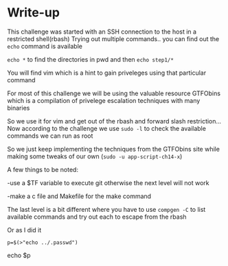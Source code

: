 # Write-up

This challenge was started with an SSH connection to the host in a restricted shell(rbash)
Trying out multiple commands.. you can find out the `echo` command is available

`echo *` to find the directories in pwd and then `echo step1/*`

You will find vim which is a hint to gain priveleges using that particular command


For most of this challenge we will be using the valuable resource GTFObins which is a compilation of privelege escalation techniques with many binaries

So we use it for vim and get out of the rbash and forward slash restriction... Now according to the challenge we use `sudo -l` to check the available commands we can run as root


So we just keep implementing the techniques from the GTFObins site while making some tweaks of our own (`sudo -u app-script-ch14-x`) 

A few things to be noted:

-use a $TF variable to execute git otherwise the next level will not work

-make a c file and Makefile for the make command

The last level is a bit different where you have to use `compgen -C` to list available commands and try out each to escape from the rbash

Or as I did it

`p=$(>"echo ../.passwd")`

echo $p
